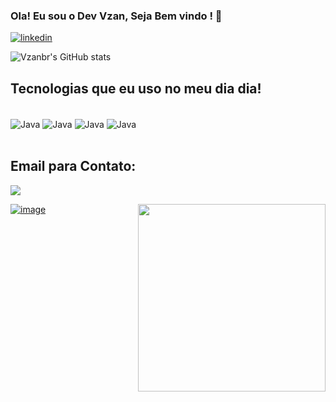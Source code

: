 ### Ola! Eu sou o Dev Vzan, Seja Bem vindo ! 👀 

[![linkedin](https://img.shields.io/badge/LinkedIn-0077B5?style=for-the-badge&logo=linkedin&logoColor=white)](https://www.linkedin.com/in/gabriel19br/)

![Vzanbr's GitHub stats](https://github-readme-stats.vercel.app/api?username=vzanbr&show_icons=true&theme=dracula)


## Tecnologias que eu uso no meu dia dia! 

<div style="display: inline_block"><br>
  <img align="center" alt="Java" src="https://img.shields.io/badge/Java-ED8B00?style=for-the-badge&logo=openjdk&logoColor=white"/>
  <img align="center" alt="Java" src="https://img.shields.io/badge/PostgreSQL-316192?style=for-the-badge&logo=postgresql&logoColor=white"/>
    <img align="center" alt="Java" src="https://img.shields.io/badge/MySQL-00000F?style=for-the-badge&logo=mysql&logoColor=white"/>
    <img align="center" alt="Java" src="https://img.shields.io/badge/Spring-6DB33F?style=for-the-badge&logo=spring&logoColor=white"/>
</div><br>

## **Email para Contato:**

<a target="_blank" href="gabriecvr123@gmail.com" alt="Gmail">
  <img src="https://img.shields.io/badge/Gmail-D14836?style=for-the-badge&logo=gmail&logoColor=white"</a>
<br>

![image](https://github.com/vzanbr/vzanbr/assets/128941678/0545c187-156a-4481-bee9-9304eb8b2c3b)
<img align="right" width="300" src="https://i2.wp.com/allhtaccess.info/wp-content/uploads/2018/03/programming.gif?fit=1281%2C716&ssl=1" />
